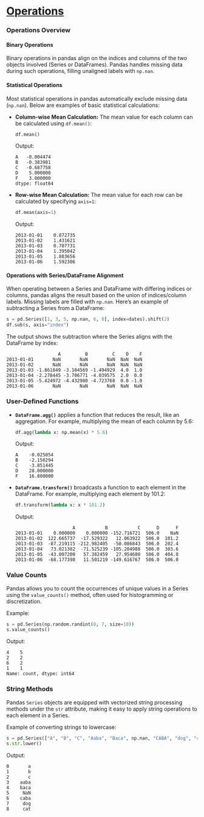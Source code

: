 # [Operations](https://pandas.pydata.org/docs/user_guide/10min.html#operations)
### Operations Overview

#### Binary Operations
Binary operations in pandas align on the indices and columns of the two objects involved (Series or DataFrames). Pandas handles missing data during such operations, filling unaligned labels with `np.nan`.

#### Statistical Operations
Most statistical operations in pandas automatically exclude missing data (`np.nan`). Below are examples of basic statistical calculations:

- **Column-wise Mean Calculation:**
  The mean value for each column can be calculated using `df.mean()`:

  ```python
  df.mean()
  ```

  Output:

  ```
  A   -0.004474
  B   -0.383981
  C   -0.687758
  D    5.000000
  F    3.000000
  dtype: float64
  ```

- **Row-wise Mean Calculation:**
  The mean value for each row can be calculated by specifying `axis=1`:

  ```python
  df.mean(axis=1)
  ```

  Output:

  ```
  2013-01-01    0.872735
  2013-01-02    1.431621
  2013-01-03    0.707731
  2013-01-04    1.395042
  2013-01-05    1.883656
  2013-01-06    1.592306
  ```

#### Operations with Series/DataFrame Alignment
When operating between a Series and DataFrame with differing indices or columns, pandas aligns the result based on the union of indices/column labels. Missing labels are filled with `np.nan`. Here’s an example of subtracting a Series from a DataFrame:

```python
s = pd.Series([1, 3, 5, np.nan, 6, 8], index=dates).shift(2)
df.sub(s, axis="index")
```

The output shows the subtraction where the Series aligns with the DataFrame by index:

```
                   A         B         C    D    F
2013-01-01       NaN       NaN       NaN  NaN  NaN
2013-01-02       NaN       NaN       NaN  NaN  NaN
2013-01-03 -1.861849 -3.104569 -1.494929  4.0  1.0
2013-01-04 -2.278445 -3.706771 -4.039575  2.0  0.0
2013-01-05 -5.424972 -4.432980 -4.723768  0.0 -1.0
2013-01-06       NaN       NaN       NaN  NaN  NaN
```

### User-Defined Functions
- **`DataFrame.agg()`** applies a function that reduces the result, like an aggregation. For example, multiplying the mean of each column by 5.6:

  ```python
  df.agg(lambda x: np.mean(x) * 5.6)
  ```

  Output:

  ```
  A    -0.025054
  B    -2.150294
  C    -3.851445
  D    28.000000
  F    16.800000
  ```

- **`DataFrame.transform()`** broadcasts a function to each element in the DataFrame. For example, multiplying each element by 101.2:

  ```python
  df.transform(lambda x: x * 101.2)
  ```

  Output:

  ```
                       A           B           C      D      F
  2013-01-01    0.000000    0.000000 -152.716721  506.0    NaN
  2013-01-02  122.665737  -17.529322   12.063922  506.0  101.2
  2013-01-03  -87.219115 -212.982405  -50.086843  506.0  202.4
  2013-01-04   73.021382  -71.525239 -105.204988  506.0  303.6
  2013-01-05  -43.007200   57.382459   27.954680  506.0  404.8
  2013-01-06  -68.177398   11.501219 -149.616767  506.0  506.0
  ```

### Value Counts
Pandas allows you to count the occurrences of unique values in a Series using the `value_counts()` method, often used for histogramming or discretization.

Example:

```python
s = pd.Series(np.random.randint(0, 7, size=10))
s.value_counts()
```

Output:

```
4    5
2    2
6    2
1    1
Name: count, dtype: int64
```

### String Methods
Pandas `Series` objects are equipped with vectorized string processing methods under the `str` attribute, making it easy to apply string operations to each element in a Series.

Example of converting strings to lowercase:

```python
s = pd.Series(["A", "B", "C", "Aaba", "Baca", np.nan, "CABA", "dog", "cat"])
s.str.lower()
```

Output:

```
0       a
1       b
2       c
3    aaba
4    baca
5     NaN
6    caba
7     dog
8     cat
```